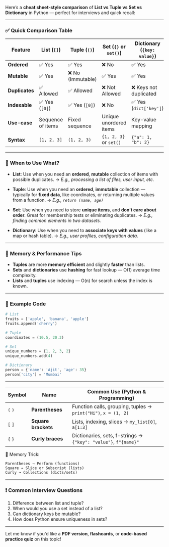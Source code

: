 Here’s a **cheat sheet-style comparison** of **List vs Tuple vs Set vs Dictionary** in Python — perfect for interviews and quick recall:

---

### ✅ **Quick Comparison Table**

| Feature        | List (`[]`)       | Tuple (`()`)     | Set (`{}` or `set()`)  | Dictionary (`{key: value}`) |
| -------------- | ----------------- | ---------------- | ---------------------- | --------------------------- |
| **Ordered**    | ✅ Yes             | ✅ Yes            | ❌ No                   | ✅ Yes                       |
| **Mutable**    | ✅ Yes             | ❌ No (Immutable) | ✅ Yes                  | ✅ Yes                       |
| **Duplicates** | ✅ Allowed         | ✅ Allowed        | ❌ Not Allowed          | ❌ Keys not duplicated       |
| **Indexable**  | ✅ Yes (`[0]`)     | ✅ Yes (`[0]`)    | ❌ No                   | ✅ Yes (`dict['key']`)       |
| **Use-case**   | Sequence of items  | Fixed sequence   | Unique unordered items | Key-value mapping                |
| **Syntax**     | `[1, 2, 3]`        | `(1, 2, 3)`      | `{1, 2, 3}` or `set()` | `{"a": 1, "b": 2}`               |

---

### 📌 **When to Use What?**

* **List**: Use when you need an **ordered**, **mutable** collection of items with possible duplicates.
  → *E.g., processing a list of files, user input, etc.*

* **Tuple**: Use when you need an **ordered**, **immutable** collection — typically for **fixed data**, like coordinates, or returning multiple values from a function.
  → *E.g., `return (name, age)`*

* **Set**: Use when you need to store **unique items**, and **don’t care about order**. Great for membership tests or eliminating duplicates.
  → *E.g., finding common elements in two datasets.*

* **Dictionary**: Use when you need to **associate keys with values** (like a map or hash table).
  → *E.g., user profiles, configuration data.*

---

### 🧠 **Memory & Performance Tips**

* **Tuples** are more **memory efficient** and slightly **faster** than lists.
* **Sets** and **dictionaries** use **hashing** for fast lookup — O(1) average time complexity.
* **Lists** and **tuples** use indexing — O(n) for search unless the index is known.

---

### 🧪 Example Code

```python
# List
fruits = ['apple', 'banana', 'apple']
fruits.append('cherry')

# Tuple
coordinates = (10.5, 20.3)

# Set
unique_numbers = {1, 2, 3, 2}
unique_numbers.add(4)

# Dictionary
person = {'name': 'Ajit', 'age': 35}
person['city'] = 'Mumbai'
```

---
| Symbol  | Name                | Common Use (Python & Programming)                               |
| ------- | ------------------- | --------------------------------------------------------------- |
| `(` `)` | **Parentheses**     | Function calls, grouping, tuples → `print("Hi")`, `x = (1, 2)`  |
| `[` `]` | **Square brackets** | Lists, indexing, slices → `my_list[0]`, `a[1:3]`                |
| `{` `}` | **Curly braces**    | Dictionaries, sets, f-strings → `{"key": "value"}`, `f"{name}"` |

🧠 Memory Trick:

    Parentheses → Perform (functions)
    Square → Slice or Subscript (lists)
    Curly → Collections (dicts/sets)
---

### ❗ Common Interview Questions

1. Difference between list and tuple?
2. When would you use a set instead of a list?
3. Can dictionary keys be mutable?
4. How does Python ensure uniqueness in sets?

---

Let me know if you'd like a **PDF version**, **flashcards**, or **code-based practice quiz** on this topic!
